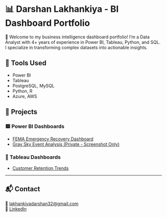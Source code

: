 # 📊 Darshan Lakhankiya - BI Dashboard Portfolio

👋 Welcome to my business intelligence dashboard portfolio! I’m a Data Analyst with 4+ years of experience in Power BI, Tableau, Python, and SQL. I specialize in transforming complex datasets into actionable insights.

## 🔧 Tools Used
- Power BI
- Tableau
- PostgreSQL, MySQL
- Python, R
- Azure, AWS

## 📂 Projects

### 🟨 Power BI Dashboards
- [FEMA Emergency Recovery Dashboard](./PowerBI/dashboard-1/README.md)
- [Gray Sky Event Analysis (Private - Screenshot Only)](./PowerBI/dashboard-2/README.md)

### 🔷 Tableau Dashboards
- [Customer Retention Trends](./Tableau/dashboard-1/README.md)

---

## 📬 Contact
📧 lakhankiyadarshan32@gmail.com  
🔗 [LinkedIn](https://www.linkedin.com/in/darshanlakhankiya/)
